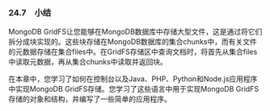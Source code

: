 ### 24.7　小结

MongoDB GridFS让您能够在MongoDB数据库中存储大型文件，这是通过将它们拆分成块实现的。这些块存储在MongoDB数据库的集合chunks中，而有关文件的元数据存储在集合files中。在GridFS存储区中查询文档时，将首先从集合files中读取元数据，再从集合chunks中读取并返回块。

在本章中，您学习了如何在控制台以及Java、PHP、Python和Node.js应用程序中实现MongoDB GridFS存储。您学习了这些语言中用于实现MongoDB GridFS存储的对象和结构，并编写了一些简单的应用程序。

